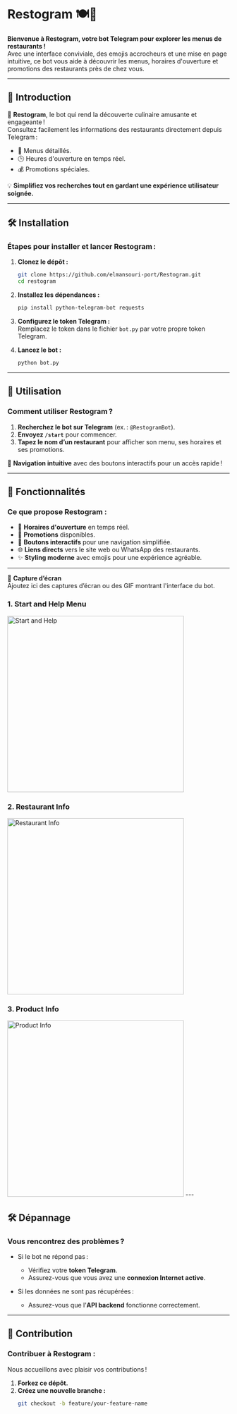 # Restogram 🍽️🤖

**Bienvenue à Restogram, votre bot Telegram pour explorer les menus de restaurants !**  
Avec une interface conviviale, des emojis accrocheurs et une mise en page intuitive, ce bot vous aide à découvrir les menus, horaires d'ouverture et promotions des restaurants près de chez vous.

---

## 🌟 Introduction  

🎉 **Restogram**, le bot qui rend la découverte culinaire amusante et engageante !  
Consultez facilement les informations des restaurants directement depuis Telegram :

- 📜 Menus détaillés.  
- 🕒 Heures d'ouverture en temps réel.  
- 💰 Promotions spéciales.  

💡 **Simplifiez vos recherches tout en gardant une expérience utilisateur soignée.**

---

## 🛠️ Installation  

### Étapes pour installer et lancer Restogram :
1. **Clonez le dépôt :**  
    ```bash
    git clone https://github.com/elmansouri-port/Restogram.git
    cd restogram
    ```
2. **Installez les dépendances :**  
    ```bash
    pip install python-telegram-bot requests
    ```
3. **Configurez le token Telegram :**  
   Remplacez le token dans le fichier `bot.py` par votre propre token Telegram.  

4. **Lancez le bot :**  
    ```bash
    python bot.py
    ```

---

## 🚀 Utilisation  

### Comment utiliser Restogram ?  
1. **Recherchez le bot sur Telegram** (ex. : `@RestogramBot`).  
2. **Envoyez `/start`** pour commencer.  
3. **Tapez le nom d’un restaurant** pour afficher son menu, ses horaires et ses promotions.  

🎯 **Navigation intuitive** avec des boutons interactifs pour un accès rapide !  

---

## 🎁 Fonctionnalités  

### Ce que propose Restogram :
- 📅 **Horaires d'ouverture** en temps réel.  
- 🎉 **Promotions** disponibles.  
- 🔘 **Boutons interactifs** pour une navigation simplifiée.  
- 🌐 **Liens directs** vers le site web ou WhatsApp des restaurants.  
- ✨ **Styling moderne** avec emojis pour une expérience agréable.  

---  

📸 **Capture d’écran**  
Ajoutez ici des captures d’écran ou des GIF montrant l'interface du bot.
### 1. Start and Help Menu
<img src="./start%20n%20help.png" alt="Start and Help" width="400">

### 2. Restaurant Info
<img src="./rest_info.png" alt="Restaurant Info" width="400">

### 3. Product Info
<img src="./product_info.jpg" alt="Product Info" width="400">
---

## 🛠️ Dépannage  

### Vous rencontrez des problèmes ?  
- Si le bot ne répond pas :  
  - Vérifiez votre **token Telegram**.  
  - Assurez-vous que vous avez une **connexion Internet active**.  

- Si les données ne sont pas récupérées :  
  - Assurez-vous que l'**API backend** fonctionne correctement.

---

## 🤝 Contribution  

### Contribuer à Restogram :  
Nous accueillons avec plaisir vos contributions !  
1. **Forkez ce dépôt.**  
2. **Créez une nouvelle branche :**  
   ```bash
   git checkout -b feature/your-feature-name
